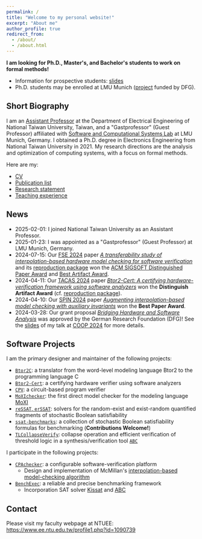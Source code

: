 ```yaml
---
permalink: /
title: "Welcome to my personal website!"
excerpt: "About me"
author_profile: true
redirect_from:
  - /about/
  - /about.html
---
```


**I am looking for Ph.D., Master's, and Bachelor's students to work on formal methods!**

- Information for prospective students: [slides](files/2024-09-27-EDA-Recruiting-Nian-Ze.pdf)
- Ph.D. students may be enrolled at LMU Munich ([project](https://gepris.dfg.de/gepris/projekt/536040111?language=en) funded by DFG).

## Short Biography

I am an [Assistant Professor](https://www.ee.ntu.edu.tw/profile1.php?teacher_id=27627)
at the Department of Electrical Engineering of National Taiwan University, Taiwan,
and a "Gastprofessor" (Guest Professor) affiliated with [Software and Computational Systems Lab](https://www.sosy-lab.org/) at LMU Munich, Germany.
I obtained a Ph.D. degree in Electronics Engineering from National Taiwan University in 2021.
My research directions are the analysis and optimization of computing systems, with a focus on formal methods.

Here are my:

- [CV](../files/Nian-Ze.Lee.CV.pdf)
- [Publication list](../files/Nian-Ze.Lee.Publications.pdf)
- [Research statement](../files/Nian-Ze.Lee.Research-Statement.pdf)
- [Teaching experience](../files/Nian-Ze.Lee.Teaching.pdf)

## News

- 2025-02-01: I joined National Taiwan University as an Assistant Professor.
- 2025-01-23: I was appointed as a "Gastprofessor" (Guest Professor) at LMU Munich, Germany.
- 2024-07-15: Our [FSE 2024](https://conf.researchr.org/home/fse-2024) paper [_A transferability study of interpolation-based hardware model checking for software verification_](https://doi.org/10.1145/3660797) and its [reproduction package](https://doi.org/10.5281/zenodo.11070973) won the [ACM SIGSOFT Distinguished Paper Award](https://2024.esec-fse.org/info/awards#acm-sigsoft-distinguished-paper-award) and [Best Artifact Award](https://2024.esec-fse.org/info/awards#distinguished-artifacts).
- 2024-04-11: Our [TACAS 2024](https://www.etaps.org/2024/conferences/tacas/) paper [_Btor2-Cert: A certifying hardware-verification framework using software analyzers_](https://doi.org/10.1007/978-3-031-57256-2_7) won the **Distinguish Artifact Award** (cf. [reproduction package](https://doi.org/10.5281/zenodo.10548597)).
- 2024-04-10: Our [SPIN 2024](https://spin-web.github.io/SPIN2024/) paper [_Augmenting interpolation-based model checking with auxiliary invariants_](https://doi.org/10.48550/arXiv.2403.07821) won the **Best Paper Award**.
- 2024-03-28: Our grant proposal [_Bridging Hardware and Software Analysis_](https://gepris.dfg.de/gepris/projekt/536040111?language=en) was approved by the German Research Foundation (DFG)! See the [slides](files/2024-04-07_COOP24_Bridging_Hardware_Software_Formal_Verification_Nian-Ze.pdf) of my talk at [COOP 2024](https://coop.sosy-lab.org/2024/) for more details.

## Software Projects

I am the primary designer and maintainer of the following projects:

- [`Btor2C`](https://gitlab.com/sosy-lab/software/btor2c): a translator from the word-level modeling language Btor2 to the programming language C
- [`Btor2-Cert`](https://gitlab.com/sosy-lab/software/btor2-cert): a certifying hardware verifier using software analyzers
- [`CPV`](https://gitlab.com/sosy-lab/software/cpv): a circuit-based program verifier
- [`MoXIchecker`](https://gitlab.com/sosy-lab/software/moxichecker): the first direct model checker for the modeling language [MoXI](https://doi.org/10.1007/978-3-031-65627-9_10)
- [`reSSAT`, `erSSAT`](https://github.com/NTU-ALComLab/ssatABC): solvers for the random-exist and exist-random quantified fragments of stochastic Boolean satisfiability
- [`ssat-benchmarks`](https://github.com/NTU-ALComLab/ssat-benchmarks): a collection of stochastic Boolean satisfiability formulas for benchmarking (**Contributions Welcome!**)
- [`TLCollapseVerify`](https://github.com/NTU-ALComLab/TLCollapseVerify): collapse operation and efficient verification of threshold logic in a synthesis/verification tool [`ABC`](https://github.com/berkeley-abc/abc)

I participate in the following projects:

- [`CPAchecker`](https://gitlab.com/sosy-lab/software/cpachecker): a configurable software-verification platform
  - Design and implementation of McMillan's [interpolation-based model-checking algorithm](https://link.springer.com/chapter/10.1007/978-3-540-45069-6_1)
- [`BenchExec`](https://github.com/sosy-lab/benchexec): a reliable and precise benchmarking framework
  - Incorporation SAT solver [Kissat](https://github.com/arminbiere/kissat) and [ABC](https://github.com/berkeley-abc/abc)

## Contact

Please visit my faculty webpage at NTUEE: https://www.ee.ntu.edu.tw/profile1.php?id=1090739
